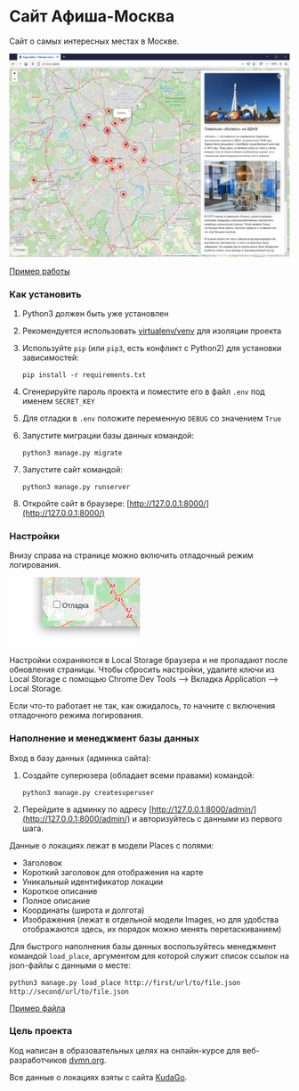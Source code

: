 # Сайт Афиша-Москва

Сайт о самых интересных местах в Москве.

![Пример работы](examples/example.jpg)

[Пример работы](http://wheretogofaholo.pythonanywhere.com/)

### Как установить

1. Python3 должен быть уже установлен

2. Рекомендуется использовать [virtualenv/venv](https://docs.python.org/3/library/venv.html) для изоляции проекта

3. Используйте `pip` (или `pip3`, есть конфликт с Python2) для установки зависимостей:
    ```
    pip install -r requirements.txt
    ```

4. Сгенерируйте пароль проекта и поместите его в файл `.env` под именем `SECRET_KEY`

5. Для отладки в `.env` положите переменную `DEBUG` со значением `True`

6. Запустите миграции базы данных командой:
    ```
    python3 manage.py migrate
    ```

7. Запустите сайт командой:
    ```
    python3 manage.py runserver
    ```

8. Откройте сайт в браузере: [http://127.0.0.1:8000/](http://127.0.0.1:8000/)

### Настройки

Внизу справа на странице можно включить отладочный режим логирования.

![debug mode](examples/debug-option.png)

Настройки сохраняются в Local Storage браузера и не пропадают после обновления страницы. Чтобы сбросить настройки, удалите ключи из Local Storage с помощью Chrome Dev Tools —&gt; Вкладка Application —&gt; Local Storage.

Если что-то работает не так, как ожидалось, то начните с включения отладочного режима логирования.

### Наполнение и менеджмент базы данных

Вход в базу данных (админка сайта):

1. Создайте суперюзера (обладает всеми правами) командой:
    ```
    python3 manage.py createsuperuser
    ```

2. Перейдите в админку по адресу [http://127.0.0.1:8000/admin/](http://127.0.0.1:8000/admin/) и авторизуйтесь с данными из первого шага.

Данные о локациях лежат в модели Places с полями:

* Заголовок
* Короткий заголовок для отображения на карте
* Уникальный идентификатор локации
* Короткое описание
* Полное описание
* Координаты (широта и долгота)
* Изображения (лежат в отдельной модели Images, но для удобства отображаются здесь, их порядок можно менять перетаскиванием)

Для быстрого наполнения базы данных воспользуйтесь менеджмент командой `load_place`, аргументом для которой служит список ссылок на json-файлы с данными о месте:
```
python3 manage.py load_place http://first/url/to/file.json http://second/url/to/file.json
```
[Пример файла](examples/place.json)

### Цель проекта

Код написан в образовательных целях на онлайн-курсе для веб-разработчиков [dvmn.org](https://dvmn.org/).

Все данные о локациях взяты с сайта [KudaGo](https://kudago.com).
